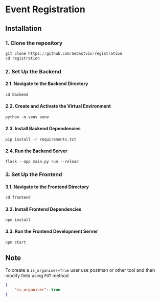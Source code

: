 # Event Registration

## Installation
### 1. Clone the repository
```python 
git clone https://github.com/Sebastvin/registration
cd registration
```

### 2. Set Up the Backend

#### 2.1. Navigate to the Backend Directory
```python 
cd backend
```
#### 2.2. Create and Activate the Virtual Environment
```python 
python -m venv venv
```

#### 2.3. Install Backend Dependencies
```
pip install -r requirements.txt
```

#### 2.4. Run the Backend Server
```
flask --app main.py run --reload
```

### 3. Set Up the Frontend

#### 3.1. Navigate to the Frontend Directory
```python 
cd frontend
```

#### 3.2. Install Frontend Dependencies
```
npm install
```

#### 3.3. Run the Frontend Development Server
```
npm start
```

## Note
To create a `is_organiser=True` user use postman or other tool and then modify field using `PUT` method

```json
{
    "is_organiser": true
}
```